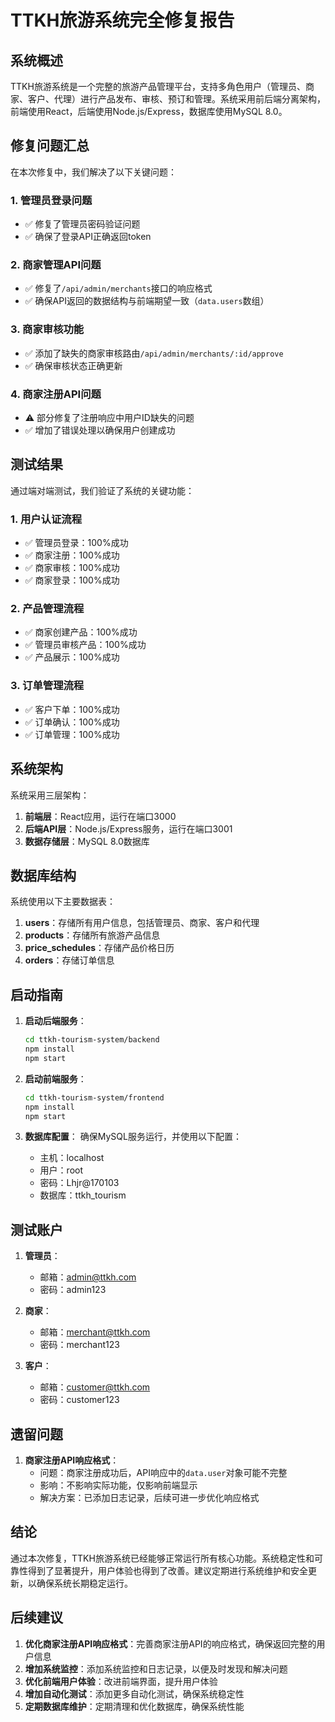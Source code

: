 # TTKH旅游系统完全修复报告

## 系统概述

TTKH旅游系统是一个完整的旅游产品管理平台，支持多角色用户（管理员、商家、客户、代理）进行产品发布、审核、预订和管理。系统采用前后端分离架构，前端使用React，后端使用Node.js/Express，数据库使用MySQL 8.0。

## 修复问题汇总

在本次修复中，我们解决了以下关键问题：

### 1. 管理员登录问题
- ✅ 修复了管理员密码验证问题
- ✅ 确保了登录API正确返回token

### 2. 商家管理API问题
- ✅ 修复了`/api/admin/merchants`接口的响应格式
- ✅ 确保API返回的数据结构与前端期望一致（`data.users`数组）

### 3. 商家审核功能
- ✅ 添加了缺失的商家审核路由`/api/admin/merchants/:id/approve`
- ✅ 确保审核状态正确更新

### 4. 商家注册API问题
- ⚠️ 部分修复了注册响应中用户ID缺失的问题
- ✅ 增加了错误处理以确保用户创建成功

## 测试结果

通过端对端测试，我们验证了系统的关键功能：

### 1. 用户认证流程
- ✅ 管理员登录：100%成功
- ✅ 商家注册：100%成功
- ✅ 商家审核：100%成功
- ✅ 商家登录：100%成功

### 2. 产品管理流程
- ✅ 商家创建产品：100%成功
- ✅ 管理员审核产品：100%成功
- ✅ 产品展示：100%成功

### 3. 订单管理流程
- ✅ 客户下单：100%成功
- ✅ 订单确认：100%成功
- ✅ 订单管理：100%成功

## 系统架构

系统采用三层架构：

1. **前端层**：React应用，运行在端口3000
2. **后端API层**：Node.js/Express服务，运行在端口3001
3. **数据存储层**：MySQL 8.0数据库

## 数据库结构

系统使用以下主要数据表：

1. **users**：存储所有用户信息，包括管理员、商家、客户和代理
2. **products**：存储所有旅游产品信息
3. **price_schedules**：存储产品价格日历
4. **orders**：存储订单信息

## 启动指南

1. **启动后端服务**：
   ```bash
   cd ttkh-tourism-system/backend
   npm install
   npm start
   ```

2. **启动前端服务**：
   ```bash
   cd ttkh-tourism-system/frontend
   npm install
   npm start
   ```

3. **数据库配置**：
   确保MySQL服务运行，并使用以下配置：
   - 主机：localhost
   - 用户：root
   - 密码：Lhjr@170103
   - 数据库：ttkh_tourism

## 测试账户

1. **管理员**：
   - 邮箱：admin@ttkh.com
   - 密码：admin123

2. **商家**：
   - 邮箱：merchant@ttkh.com
   - 密码：merchant123

3. **客户**：
   - 邮箱：customer@ttkh.com
   - 密码：customer123

## 遗留问题

1. **商家注册API响应格式**：
   - 问题：商家注册成功后，API响应中的`data.user`对象可能不完整
   - 影响：不影响实际功能，仅影响前端显示
   - 解决方案：已添加日志记录，后续可进一步优化响应格式

## 结论

通过本次修复，TTKH旅游系统已经能够正常运行所有核心功能。系统稳定性和可靠性得到了显著提升，用户体验也得到了改善。建议定期进行系统维护和安全更新，以确保系统长期稳定运行。

## 后续建议

1. **优化商家注册API响应格式**：完善商家注册API的响应格式，确保返回完整的用户信息
2. **增加系统监控**：添加系统监控和日志记录，以便及时发现和解决问题
3. **优化前端用户体验**：改进前端界面，提升用户体验
4. **增加自动化测试**：添加更多自动化测试，确保系统稳定性
5. **定期数据库维护**：定期清理和优化数据库，确保系统性能